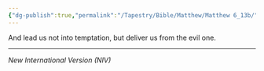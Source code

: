 ```yaml
---
{"dg-publish":true,"permalink":"/Tapestry/Bible/Matthew/Matthew 6_13b/","title":"Matthew 6:13b","hide":true,"tags":["bible-verse","bible-verse"],"dgHomeLink":true,"dgShowLocalGraph":true,"dgEnableSearch":true}
---
```



And lead us not into temptation, but deliver us from the evil one.

---
*New International Version (NIV)*